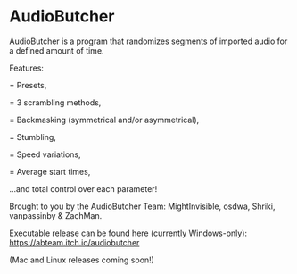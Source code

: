 # AudioButcher
AudioButcher is a program that randomizes segments of imported audio for a defined amount of time.

Features: 

= Presets,

= 3 scrambling methods,

= Backmasking (symmetrical and/or asymmetrical),

= Stumbling,

= Speed variations,

= Average start times,

...and total control over each parameter!


Brought to you by the AudioButcher Team: MightInvisible, osdwa, Shriki, vanpassinby & ZachMan.

Executable release can be found here (currently Windows-only): https://abteam.itch.io/audiobutcher


(Mac and Linux releases coming soon!)
